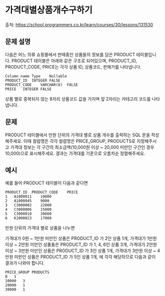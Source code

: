 # 가격대별상품개수구하기

출처: https://school.programmers.co.kr/learn/courses/30/lessons/131530

## 문제 설명

다음은 어느 의류 쇼핑몰에서 판매중인 상품들의 정보를 담은 PRODUCT 테이블입니다. PRODUCT 테이블은 아래와 같은 구조로 되어있으며, PRODUCT_ID, PRODUCT_CODE, PRICE는 각각 상품 ID, 상품코드, 판매가를 나타냅니다.

```
Column name	Type	Nullable
PRODUCT_ID	INTEGER	FALSE
PRODUCT_CODE	VARCHAR(8)	FALSE
PRICE	INTEGER	FALSE
```

상품 별로 중복되지 않는 8자리 상품코드 값을 가지며 앞 2자리는 카테고리 코드를 나타냅니다.

## 문제

PRODUCT 테이블에서 만원 단위의 가격대 별로 상품 개수를 출력하는 SQL 문을 작성해주세요. 이때 컬럼명은 각각 컬럼명은 PRICE_GROUP, PRODUCTS로 지정해주시고 가격대 정보는 각 구간의 최소금액(10,000원 이상 ~ 20,000 미만인 구간인 경우 10,000)으로 표시해주세요. 결과는 가격대를 기준으로 오름차순 정렬해주세요.

## 예시

예를 들어 PRODUCT 테이블이 다음과 같다면

```
PRODUCT_ID	PRODUCT_CODE	PRICE
1	A1000011	10000
2	A1000045	9000
3	C3000002	22000
4	C3000006	15000
5	C3000010	30000
6	K1000023	17000
```

만원 단위의 가격대 별로 상품을 나누면

가격대가 0원 ~ 1만원 미만인 상품은 PRODUCT_ID 가 2인 상품 1개,
가격대가 1만원 이상 ~ 2만원 미만인 상품들은 PRODUCT_ID 가 1, 4, 6인 상품 3개,
가격대가 2만원 이상 ~ 3만원 미만인 상품은 PRODUCT_ID 가 3인 상품 1개,
가격대가 3만원 이상 ~ 4만원 미만인 상품은 PRODUCT_ID 가 5인 상품 1개,
에 각각 해당하므로 다음과 같이 결과가 나와야 합니다.

```
PRICE_GROUP	PRODUCTS
0	1
10000	3
20000	1
30000	1
```
